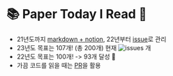 # 📚 Paper Today I Read 📓
- 21년도까지 [markdown + notion](https://github.com/long8v/PTIR/blob/main/2021.md), 22년부터 [issue](https://github.com/long8v/PTIR/issues)로 관리
- 23년도 목표는 107개! (총 200개) 현재 <img alt="issues" src="https://img.shields.io/github/issues/long8v/PTIR?color=0088ff"> 개
- 22년도 목표는 100개! -> 93개 달성 :tada:
- 가끔 코드를 읽을 때는 [PR](https://github.com/long8v/PTIR/pulls)을 활용
